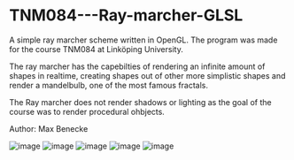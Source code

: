 # TNM084---Ray-marcher-GLSL
A simple ray marcher scheme written in OpenGL. The program was made for the course TNM084 at Linköping University.

The ray marcher has the capebilties of rendering an infinite amount of shapes in realtime, creating shapes out of other more simplistic shapes and render a mandelbulb, one of the most famous fractals.

The Ray marcher does not render shadows or lighting as the goal of the course was to render procedural ohbjects.

Author: Max Benecke

![image](https://user-images.githubusercontent.com/44090491/193462501-a603dc2c-8998-4963-a201-f3c4e45aabf5.png)
![image](https://user-images.githubusercontent.com/44090491/193462508-ff57a587-5909-4daf-84d8-a0035f31540f.png)
![image](https://user-images.githubusercontent.com/44090491/193462523-bc9c4113-2635-41d8-8209-c132ccab557a.png)
![image](https://user-images.githubusercontent.com/44090491/193462478-c19dd4a0-4669-4f2b-a669-5fe4153bf50a.png)
![image](https://user-images.githubusercontent.com/44090491/193462455-b34152e2-a5ec-49a3-bda6-eabda78986e7.png)

